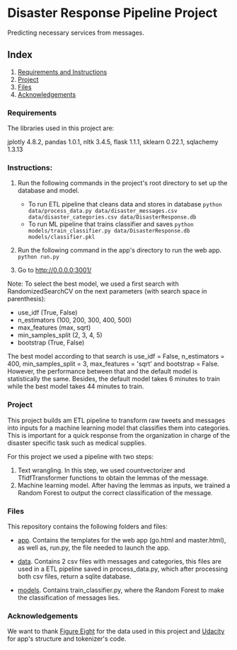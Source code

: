 # Disaster Response Pipeline Project

Predicting necessary services from messages.

## Index

1. [Requirements and Instructions](#requirements)
3. [Project](#project)
4. [Files](#files)
5. [Acknowledgements](#acknowledgements)

<a name="requirements"></a>
### Requirements
The libraries used in this project are:

jplotly 4.8.2, pandas 1.0.1, nltk 3.4.5, flask 1.1.1, sklearn 0.22.1, sqlachemy 1.3.13

### Instructions:
1. Run the following commands in the project's root directory to set up the database and model.

    - To run ETL pipeline that cleans data and stores in database
        `python data/process_data.py data/disaster_messages.csv data/disaster_categories.csv data/DisasterResponse.db`
    - To run ML pipeline that trains classifier and saves
        `python models/train_classifier.py data/DisasterResponse.db models/classifier.pkl`

2. Run the following command in the app's directory to run the web app.
    `python run.py`

3. Go to http://0.0.0.0:3001/

Note: To select the best model, we used a first search with RandomizedSearchCV on the next parameters (with search space in parenthesis): 
- use_idf (True, False)
- n_estimators (100, 200, 300, 400, 500)
- max_features (max, sqrt)
- min_samples_split (2, 3, 4, 5)
- bootstrap (True, False)

The best model according to that search is use_idf = False, n_estimators = 400, min_samples_split = 3, max_features = 'sqrt' and bootstrap = False. However, the performance between that and the default model is statistically the same. Besides, the default model takes 6 minutes to train while the best model takes 44 minutes to train.


<a name="projects"></a>
### Project

This project builds am ETL pipeline to transform raw tweets and messages into inputs for a machine learning model that classifies them into categories. This is important for a quick response from the organization in charge of the disaster specific task such as medical supplies.

For this project we used a pipeline with two steps:

1. Text wrangling. In this step, we used countvectorizer and TfidfTransformer functions to obtain the lemmas of the message.
2. Machine learning model. After having the lemmas as inputs, we trained a Random Forest to output the correct classification of the message.

<a name="files"></a>
### Files

This repository contains the following folders and files:

* [app](https://github.com/MauricioTrejo/DisasterResponse/tree/master/app). Contains the templates for the web app (go.html and master.html), as well as, run.py, the file needed to launch the app.

* [data](https://github.com/MauricioTrejo/DisasterResponse/tree/master/data). Contains 2 csv files with messages and categories, this files are used in a ETL pipeline saved in process_data.py, which after processing both csv files, return a sqlite database.

* [models](https://github.com/MauricioTrejo/DisasterResponse/tree/master/models). Contains train_classifier.py, where the Random Forest to make the classification of messages lies.

<a name="acknowledgements"></a>
### Acknowledgements

We want to thank [Figure Eight](https://appen.com/?ref=Welcome.AI) for the data used in this project and [Udacity](https://www.udacity.com/) for app's structure and tokenizer's code.
